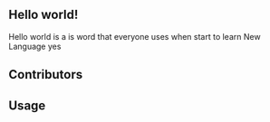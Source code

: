## Hello world!

Hello world is a is word that everyone uses when start to learn New Language
yes

## Contributors

## Usage